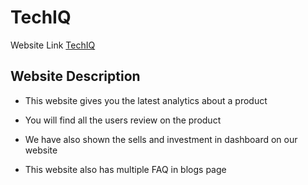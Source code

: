 # TechIQ

Website Link [TechIQ](https://techiq.netlify.app/)

## Website Description

- This website gives you the latest analytics about a product

- You will find all the users review on the product

- We have also shown the sells and investment in dashboard on our website

- This website also has multiple FAQ in blogs page
